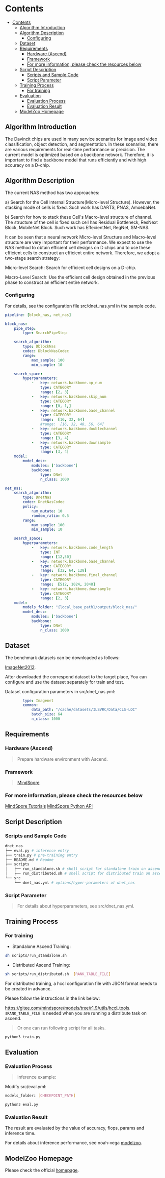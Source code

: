 # Contents

- [Contents](#contents)
    - [Algorithm Introduction](#algorithm-introduction)
    - [Algorithm Description](#algorithm-description)
        - [Configuring](#configuring)
    - [Dataset](#dataset)
    - [Requirements](#requirements)
        - [Hardware (Ascend)](#hardware-ascend)
        - [Framework](#framework)
        - [For more information, please check the resources below](#for-more-information-please-check-the-resources-below)
    - [Script Description](#script-description)
        - [Scripts and Sample Code](#scripts-and-sample-code)
        - [Script Parameter](#script-parameter)
    - [Training Process](#training-process)
        - [For training](#for-training)
    - [Evaluation](#evaluation)
        - [Evaluation Process](#evaluation-process)
        - [Evaluation Result](#evaluation-result)
    - [ModelZoo Homepage](#modelzoo-homepage)

## Algorithm Introduction

The Davincit chips are used in many service scenarios for image and video classification, object detection, and segmentation. In these scenarios, there are various requirements for real-time performance or precision. The current model is optimized based on a backbone network. Therefore, it is important to find a backbone model that runs efficiently and with high accuracy on a D-chip.

## Algorithm Description

The current NAS method has two approaches:

a) Search for the Cell Internal Structure(Micro-level Structure). However, the stacking mode of cells is fixed. Such work has DARTS, PNAS, AmoebaNet.

b) Search for how to stack these Cell's Macro-level structure of channel. The structure of the cell is fixed such cell has Residual Bottleneck, ResNext Block, MobileNet Block. Such work has EffecientNet, RegNet, SM-NAS.

It can be seen that a neural network Micro-level Structure and Macro-level structure are very important for their performance. We expect to use the NAS method to obtain efficient cell designs on D chips and to use these efficient cells to construct an efficient entire network. Therefore, we adopt a two-stage search strategy:

Micro-level Search: Search for efficient cell designs on a D-chip.

Macro-Level Search: Use the efficient cell design obtained in the previous phase to construct an efficient entire network.

### Configuring

For details, see the configuration file src/dnet_nas.yml in the sample code.

```yaml
pipeline: [block_nas, net_nas]

block_nas:
    pipe_step:
        type: SearchPipeStep

    search_algorithm:
        type: DblockNas
        codec: DblockNasCodec
        range:
            max_sample: 100
            min_sample: 10

    search_space:
        hyperparameters:
            -   key: network.backbone.op_num
                type: CATEGORY
                range: [2, 3]
            -   key: network.backbone.skip_num
                type: CATEGORY
                range: [0, 1,]
            -   key: network.backbone.base_channel
                type: CATEGORY
                range:  [16, 32, 64]
                #range:  [16, 32, 48, 56, 64]
            -   key: network.backbone.doublechannel
                type: CATEGORY
                range: [3, 4]
            -   key: network.backbone.downsample
                type: CATEGORY
                range: [3, 4]
    model:
        model_desc:
            modules: ['backbone']
            backbone:
                type: DNet
                n_class: 1000

net_nas:
    search_algorithm:
        type: DnetNas
        codec: DnetNasCodec
        policy:
            num_mutate: 10
            random_ratio: 0.5
        range:
            max_sample: 100
            min_sample: 10

    search_space:
        hyperparameters:
            -   key: network.backbone.code_length
                type: INT
                range: [12,50]
            -   key: network.backbone.base_channel
                type: CATEGORY
                range:  [32, 64, 128]
            -   key: network.backbone.final_channel
                type: CATEGORY
                range:  [512, 1024, 2048]
            -   key: network.backbone.downsample
                type: CATEGORY
                range: [2, 3]
    model:
        models_folder: "{local_base_path}/output/block_nas/"
        model_desc:
            modules: ['backbone']
            backbone:
                type: DNet
                n_class: 1000
```

## Dataset

The benchmark datasets can be downloaded as follows:

[ImageNet2012](https://image-net.org/challenges/LSVRC/2012/).

After downloaded the correspond dataset to the target place, You can configure and use the dataset separately for train and test.

Dataset configuration parameters in src/dnet_nas.yml:

```yaml
        type: Imagenet
        common:
            data_path: "/cache/datasets/ILSVRC/Data/CLS-LOC"
            batch_size: 64
            n_class: 1000

```

## Requirements

### Hardware (Ascend)

> Prepare hardware environment with Ascend.

### Framework

> [MindSpore](https://www.mindspore.cn/install/en)

### For more information, please check the resources below

[MindSpore Tutorials](https://www.mindspore.cn/tutorials/en/r1.3/index.html)
[MindSpore Python API](https://www.mindspore.cn/docs/en/r1.9/index.html)

## Script Description

### Scripts and Sample Code

```bash
dnet_nas
├── eval.py # inference entry
├── train.py # pre-training entry
├── README.md # Readme
├── scripts
│   ├── run_standalone.sh # shell script for standalone train on ascend
│   ├── run_distributed.sh # shell script for distributed train on ascend
└── src
    └── dnet_nas.yml # options/hyper-parameters of dnet_nas
```

### Script Parameter

> For details about hyperparameters, see src/dnet_nas.yml.

## Training Process

### For training

- Standalone Ascend Training:

```bash
sh scripts/run_standalone.sh
```

- Distributed Ascend Training:

```bash
sh scripts/run_distributed.sh  [RANK_TABLE_FILE]
```

  For distributed training, a hccl configuration file with JSON format needs to be created in advance.

  Please follow the instructions in the link below:

  <https://gitee.com/mindspore/models/tree/r1.9/utils/hccl_tools>.
`$RANK_TABLE_FILE` is needed when you are running a distribute task on ascend.

> Or one can run following script for all tasks.

```bash
python3 train.py
```

## Evaluation

### Evaluation Process

> Inference example:

Modify src/eval.yml:

```bash
models_folder: [CHECKPOINT_PATH]
```

```bash
python3 eval.py
```

### Evaluation Result

The result are evaluated by the value of accuracy, flops, params and inference time.

For details about inference performance, see noah-vega [modelzoo](https://github.com/huawei-noah/vega/blob/master/docs/model_zoo.md#dnet).

## ModelZoo Homepage

Please check the official [homepage](https://gitee.com/mindspore/models).

